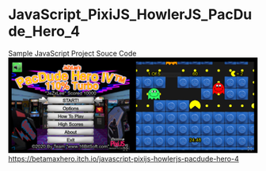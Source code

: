 # JavaScript_PixiJS_HowlerJS_PacDude_Hero_4
Sample JavaScript Project Souce Code
![Screenshot](PDH4_GitHub.png)
https://betamaxhero.itch.io/javascript-pixijs-howlerjs-pacdude-hero-4
